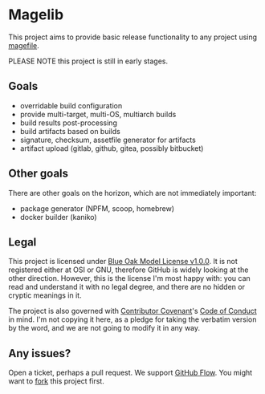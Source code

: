 # Magelib

This project aims to provide basic release functionality to any project using [magefile](https://magefile.org/).

PLEASE NOTE this project is still in early stages.

## Goals

- overridable build configuration
- provide multi-target, multi-OS, multiarch builds
- build results post-processing
- build artifacts based on builds
- signature, checksum, assetfile generator for artifacts
- artifact upload (gitlab, github, gitea, possibly bitbucket)

## Other goals

There are other goals on the horizon, which are not immediately important:

- package generator (NPFM, scoop, homebrew)
- docker builder (kaniko)

## Legal

This project is licensed under [Blue Oak Model License v1.0.0](https://blueoakcouncil.org/license/1.0.0). It is not registered either at OSI or GNU, therefore GitHub is widely looking at the other direction. However, this is the license I'm most happy with: you can read and understand it with no legal degree, and there are no hidden or cryptic meanings in it.

The project is also governed with [Contributor Covenant](https://contributor-covenant.org/)'s [Code of Conduct](https://www.contributor-covenant.org/version/1/4/) in mind. I'm not copying it here, as a pledge for taking the verbatim version by the word, and we are not going to modify it in any way.

## Any issues?

Open a ticket, perhaps a pull request. We support [GitHub Flow](https://guides.github.com/introduction/flow/). You might want to [fork](https://guides.github.com/activities/forking/) this project first.

